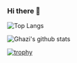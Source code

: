 ### Hi there 👋


![Top Langs](https://github-readme-stats.vercel.app/api/top-langs/?username=ahadjawaid&layout=compact&theme=dark&hide_border=true)

![Ghazi's github stats](https://github-readme-stats.vercel.app/api?username=ahadjawaid&show_icons=true&hide_border=true&theme=dark)

[![trophy](https://github-profile-trophy.vercel.app/?username=ahadjawaid)](https://github.com/ahadjawaid/github-profile-trophy)



<!--
**ahadjawaid/ahadjawaid** is a ✨ _special_ ✨ repository because its `README.md` (this file) appears on your GitHub profile.

Here are some ideas to get you started:

- 🔭 I’m currently working on ...
- 🌱 I’m currently learning ...
- 👯 I’m looking to collaborate on ...
- 🤔 I’m looking for help with ...
- 💬 Ask me about ...
- 📫 How to reach me: ...
- 😄 Pronouns: ...
- ⚡ Fun fact: ...
-->
